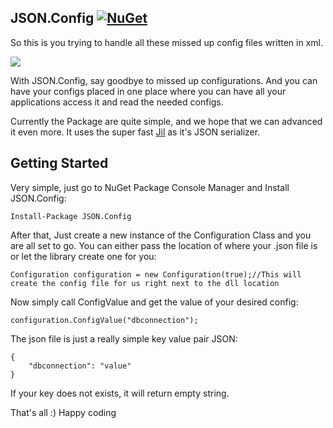
 JSON.Config [![NuGet](https://img.shields.io/badge/nuget-1.0-blue.svg)](https://www.nuget.org/packages/JSON.Config)
-----------
So this is you trying to handle all these missed up config files written in xml. 

![](https://fat.gfycat.com/OrangeVastAntarcticgiantpetrel.gif)

With JSON.Config, say goodbye to missed up configurations. And you can have your configs placed in one place where you can have all your applications access it and read the needed configs.

Currently the Package are quite simple, and we hope that we can advanced it even more. It uses the super fast [Jil](https://github.com/kevin-montrose/Jil) as it's JSON serializer. 

Getting Started
---------------

Very simple, just go to NuGet Package Console Manager and Install JSON.Config:

    Install-Package JSON.Config

After that, Just create a new instance of the Configuration Class and you are all set to go. You can either pass the location of where your .json file is or let the library create one for you:


    Configuration configuration = new Configuration(true);//This will create the config file for us right next to the dll location

Now simply call ConfigValue and get the value of your desired config:

    configuration.ConfigValue("dbconnection");
The json file is just a really simple key value pair JSON:

    {
    	"dbconnection": "value"
    }

If your key does not exists, it will return empty string.

That's all :) Happy coding


